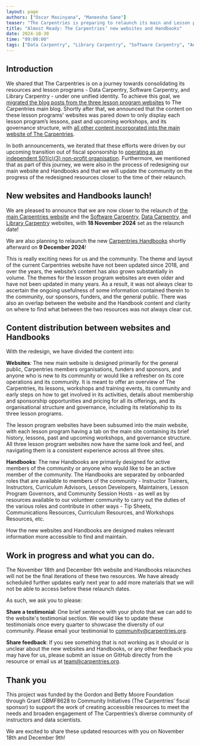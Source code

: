 ```yaml
---
layout: page
authors: ["Oscar Masinyana", "Maneesha Sane"]
teaser: "The Carpentries is preparing to relaunch its main and Lesson programs websites and its Handbooks next month!"
title: "Almost Ready: The Carpentries’ new websites and Handbooks"
date: 2024-10-30
time: "09:00:00"
tags: ["Data Carpentry", "Library Carpentry", "Software Carpentry", "Announcements"]
---
```


## Introduction

We shared that The Carpentries is on a journey towards consolidating its resources and lesson programs - Data Carpentry, Software Carpentry, and Library Carpentry - under one unified identity. To achieve this goal, we [migrated the blog posts from the three lesson program websites](https://carpentries.org/blog/2024/03/lesson-program-blog-posts-migration/) to The Carpentries main blog. Shortly after that, we announced that the content on these lesson programs' websites was pared down to only display each lesson program’s lessons, past and upcoming workshops, and its governance structure, with [all other content incorporated into the main website of The Carpentries](https://carpentries.org/blog/2024/07/lesson-programs-websites-content-pared-down/). 

In both announcements, we iterated that these efforts were driven by our upcoming transition out of fiscal sponsorship to [operating as an independent 501(c)(3) non-profit organisation](https://carpentries.org/blog/2023/08/Carpentries-transition-to-independent-status/). Furthermore, we mentioned that as part of this journey, we were also in the process of redesigning our main website and Handbooks and that we will update the community on the progress of the redesigned resources closer to the time of their relaunch.

## New websites and Handbooks launch!

We are pleased to announce that we are now closer to the relaunch of [the main Carpentries website](https://carpentries.org/) and the [Software Carpentry](https://software-carpentry.org/),  [Data Carpentry](https://datacarpentry.org/), and [Library Carpentry](https://librarycarpentry.org/) websites, with **18 November 2024** set as the relaunch date!  

We are also planning to relaunch the new [Carpentries Handbooks](https://docs.carpentries.org/index.html) shortly afterward on **9 December 2024**!

This is really exciting news for us and the community. The theme and layout of the current Carpentries website have not been updated since 2018, and over the years, the website’s content has also grown substantially in volume. The themes for the lesson program websites are even older and have not been updated in many years. As a result, it was not always clear to ascertain the ongoing usefulness of some information contained therein to the community, our sponsors, funders, and the general public. There was also an overlap between the website and the Handbook content and clarity on where to find what between the two resources was not always clear cut.

## Content distribution between websites and Handbooks

With the redesign, we have divided the content into:

**Websites**: The new main website is designed primarily for the general public, Carpentries members organisations, funders and sponsors, and anyone who is new to its community or would like a refresher on its core operations and its community. It is meant to offer an overview of The Carpentries, its lessons, workshops and training events, its community and early steps on how to get involved in its activities, details about membership and sponsorship opportunities and pricing for all its offerings, and its organisational structure and governance, including its relationship to its three lesson programs. 

The lesson program websites have been subsumed into the main website, with each lesson program having a tab on the main site containing its brief history, lessons, past and upcoming workshops, and governance structure. All three lesson program websites now have the same look and feel, and navigating them is a consistent experience across all three sites. 

**Handbooks**: The new Handbooks are primarily designed for active members of the community or anyone who would like to be an active member of the community. The Handbooks are separated by onboarded roles that are available to members of the community - Instructor Trainers, Instructors, Curriculum Advisors, Lesson Developers, Maintainers, Lesson Program Governors, and Community Session Hosts - as well as by resources available to our volunteer community to carry out the duties of the various roles and contribute in other ways - Tip Sheets, Communications Resources, Curriculum Resources, and Workshops Resources, etc. 

How the new websites and Handbooks are designed makes relevant information more accessible to find and maintain. 

## Work in progress and what you can do.

The November 18th and December 9th website and Handbooks relaunches will not be the final iterations of these two resources. We have already scheduled further updates early next year to add more materials that we will not be able to access before these relaunch dates. 

As such, we ask you to please:

**Share a testimonial**: One brief sentence with your photo that we can add to the website's testimonial section. We would like to update these testimonials once every quarter to showcase the diversity of our community. Please email your testimonial to  [community@carpentries.org](mailto:community@carpentries.org).

**Share feedback**: If you see something that is not working as it should or is unclear about the new websites and Handbooks, or any other feedback you may have for us, please submit an issue on GitHub directly from the resource or email us at [team@carpentries.org](mailto:team@carpentries.org). 

## Thank you
This project was funded by the Gordon and Betty Moore Foundation through Grant GBMF8628 to Community Initiatives (The Carpentries’ fiscal sponsor) to support the work of creating accessible resources to meet the needs and broaden engagement of The Carpentries’s diverse community of instructors and data scientists. 

We are excited to share these updated resources with you on November 18th and December 9th! 

